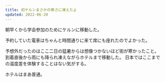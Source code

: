 ```yaml
---
title: 初ケルンまさかの寒さに凍えたよ
updated: 2022-06-20
---
```


朝早くから学会参加のためにケルンに移動した。

予約していた電車はちゃんと時間通りに来て席にも座れたのでよかった。

予想外だったのはここ二日の猛暑からは想像つかないほど街が寒かったこと。
到着直後から雨にも降られ凍えながらホテルまで移動した。
日本ではここまでの温度差を体験することはない気がする。

ホテルはまあ普通。
